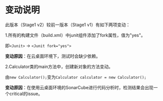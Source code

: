 # 变动说明

此版本（Stage1 v2）较前一版本（Stage1 v1）有如下两项变动：

1.所有的构建文件（build.xml）中junit组件添加了fork属性，值为"yes"。

即`<Junit>`  ->  `<Junit fork="yes">`

**变动原因**：在云桌面环境下，测试时会缺少依赖。



2.Calculator类的main方法中，创建新对象的方法变动。

由`new Calculator();`变为`Calculator calculator = new Calculator();`

**变动原因**：在使用云桌面环境的SonarCube进行代码分析时，检测结果会出现一个critical的issue。